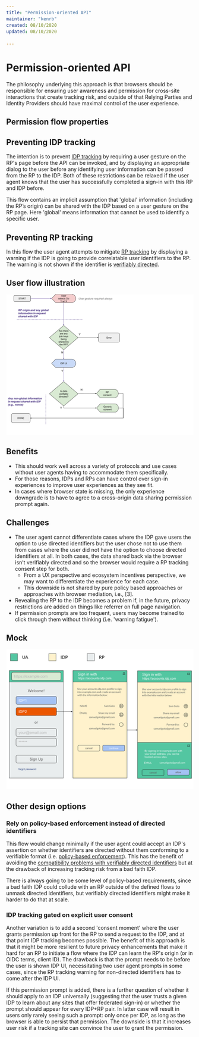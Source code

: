 ```yaml
---
title: "Permission-oriented API"
maintainer: "kenrb"
created: 08/10/2020
updated: 08/10/2020

---
```


# Permission-oriented API

The philosophy underlying this approach is that browsers should be responsible for ensuring user awareness and permission for cross-site interactions that create tracking risk, and outside of that Relying Parties and Identity Providers should have maximal control of the user experience.

## Permission flow properties

## Preventing IDP tracking
The intention is to prevent [IDP tracking](glossary.md#idp-tracking) by requiring a user gesture on the RP's page before the API can be invoked, and by displaying an appropriate dialog to the user before any identifying user information can be passed from the RP to the IDP. Both of these restrictions can be relaxed if the user agent knows that the user has successfully completed a sign-in with this RP and IDP before.

This flow contains an implicit assumption that 'global' information (including the RP’s origin) can be shared with the IDP based on a user gesture on the RP page. Here 'global' means information that cannot be used to identify a specific user.

## Preventing RP tracking
In this flow the user agent attempts to mitigate [RP tracking](glossary.md#rp-tracking) by displaying a warning if the IDP is going to provide correlatable user identifiers to the RP. The warning is not shown if the identifier is [verifiably directed](directed_identifiers.md#verifiably-directed-identifiers).

## User flow illustration
![](static/permission_based_flow.svg)

## Benefits
* This should work well across a variety of protocols and use cases without user agents having to accommodate them specifically.
* For those reasons, IDPs and RPs can have control over sign-in experiences to improve user experiences as they see fit.
* In cases where browser state is missing, the only experience downgrade is to have to agree to a cross-origin data sharing permission prompt again.

## Challenges
* The user agent cannot differentiate cases where the IDP gave users the option to use directed identifiers but the user chose not to use them from cases where the user did not have the option to choose directed identifiers at all. In both cases, the data shared back via the browser isn’t verifiably directed and so the browser would require a RP tracking consent step for both.
  * From a UX perspective and ecosystem incentives perspective, we may want to differentiate the experience for each case.
  * This downside is not shared by pure policy based approaches or approaches with browser mediation, i.e., [3].
* Revealing the RP to the IDP becomes a problem if, in the future, privacy restrictions are added on things like referrer on full page navigation.
* If permission prompts are too frequent, users may become trained to click through them without thinking (i.e. 'warning fatigue').

## Mock

![](static/mock19.svg)

## Other design options

### Rely on policy-based enforcement instead of directed identifiers
This flow would change minimally if the user agent could accept an IDP's assertion on whether identifiers are directed without them conforming to a verifiable format (i.e. [policy-based enforcement](directed_identifiers.md#policy-based-approach)). This has the benefit of avoiding the [compatibility problems with verifiably directed identifiers](directed_identifiers.md#caveats-of-verifiably-directed-identifiers) but at the drawback of increasing tracking risk from a bad faith IDP.

There is always going to be some level of policy-based requirements, since a bad faith IDP could collude with an RP outside of the defined flows to unmask directed identifiers, but verifiably directed identifiers might make it harder to do that at scale.

### IDP tracking gated on explicit user consent
Another variation is to add a second 'consent moment' where the user grants permission up front for the RP to send a request to the IDP, and at that point IDP tracking becomes possible. The benefit of this approach is that it might be more resilient to future privacy enhancements that make it hard for an RP to initiate a flow where the IDP can learn the RP's origin (or in OIDC terms, client ID). The drawback is that the prompt needs to be before the user is shown IDP UI, necessitating two user agent prompts in some cases, since the RP tracking warning for non-directed identifiers has to come after the IDP UI.

If this permission prompt is added, there is a further question of whether it should apply to an IDP universally (suggesting that the user trusts a given IDP to learn about any sites that offer federated sign-in) or whether the prompt should appear for every IDP+RP pair. In latter case will result in users only rarely seeing such a prompt: only once per IDP, as long as the browser is able to persist that permission. The downside is that it increases user risk if a tracking site can convince the user to grant the permission.
